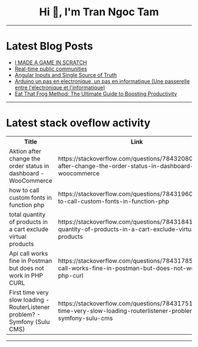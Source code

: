 <h1 align="center">Hi 👋, I'm Tran Ngoc Tam</h1>

---

# Latest Blog Posts 
<!-- BLOG-POST-LIST:START -->
- [I MADE A GAME IN SCRATCH](https://dev.to/dino2328/i-made-a-game-in-scratch-1oba)
- [Real-time public communities](https://dev.to/irereemmy/real-time-public-communities-21ng)
- [Angular Inputs and Single Source of Truth](https://dev.to/oz/angular-inputs-and-single-source-of-truth-4kog)
- [Arduino un pas en electronique, un pas en informatique &lpar;Une passerelle entre l&#39;électronique et l&#39;informatique&rpar;](https://dev.to/birego/arduino-un-pas-en-electronique-un-pas-en-informatique-une-passerelle-entre-lelectronique-et-linformatique-41d5)
- [Eat That Frog Method: The Ultimate Guide to Boosting Productivity](https://dev.to/productivity/eat-that-frog-method-the-ultimate-guide-to-boosting-productivity-243o)
<!-- BLOG-POST-LIST:END -->

---

# Latest stack oveflow activity
<table>
  <tr><th>Title</th><th>Link</th></tr>
  <!-- STACKOVERFLOW:START --><tr><td>Aktion after change the order status in dashboard - WooCommerce</td><td>https://stackoverflow.com/questions/78432080/aktion-after-change-the-order-status-in-dashboard-woocommerce</td></tr><tr><td>how to call custom fonts in function php</td><td>https://stackoverflow.com/questions/78431960/how-to-call-custom-fonts-in-function-php</td></tr><tr><td>total quantity of products in a cart exclude virtual products</td><td>https://stackoverflow.com/questions/78431841/total-quantity-of-products-in-a-cart-exclude-virtual-products</td></tr><tr><td>Api call works fine in Postman but does not work in PHP CURL</td><td>https://stackoverflow.com/questions/78431785/api-call-works-fine-in-postman-but-does-not-work-in-php-curl</td></tr><tr><td>First time very slow loading - RouterListener problem? - Symfony &lpar;Sulu CMS&rpar;</td><td>https://stackoverflow.com/questions/78431751/first-time-very-slow-loading-routerlistener-problem-symfony-sulu-cms</td></tr><!-- STACKOVERFLOW:END -->
</table>

---


